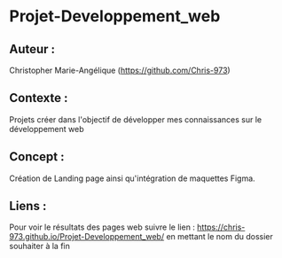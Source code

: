 # Projet-Developpement_web

## Auteur :

Christopher Marie-Angélique (https://github.com/Chris-973)

## Contexte : 

Projets créer dans l'objectif de développer mes connaissances sur le développement web

## Concept : 

Création de Landing page ainsi qu'intégration de maquettes Figma.

## Liens :

Pour voir le résultats des pages web suivre le lien : https://chris-973.github.io/Projet-Developpement_web/ en mettant le nom du dossier souhaiter à la fin